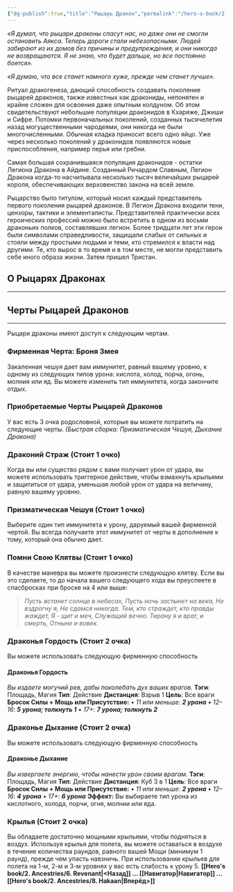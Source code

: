 ```yaml
---
{"dg-publish":true,"title":"Рыцарь Дракон","permalink":"/hero-s-book/2-ancestries/7-dragon-knight/","dgPassFrontmatter":true}
---
```


*«Я думал, что рыцари драконы спасут нас, но даже они не смогли остановить Аякса. Теперь дороги стали небезопасными. Людей забирают из их домов без причины и предупреждения, и они никогда не возвращаются. Я не знаю, что будет дальше, но все постоянно боятся».*

*«Я думаю, что все станет намного хуже, прежде чем станет лучше».*

Ритуал дракогенеза, дающий способность создавать поколение рыцарей драконов, также известных как дракониды, непонятен и крайне сложен для освоения даже опытным колдуном. Об этом свидетельствуют небольшие популяции драконидов в Кхаряже, Джиши и Сифре. Потомки первоначальных поколений, созданных тысячелетия назад могущественными чародеями, они никогда не были многочисленными. Обычная кладка приносит всего одно яйцо. Уже через несколько поколений у драконидов появляются новые приспособления, например перья или гребни. 

Самая большая сохранившаяся популяция драконидов - остатки Легиона Дракона в Айдине. Созданный Ричардом Славным, Легион Дракона когда-то насчитывала несколько тысяч величайших рыцарей короля, обеспечивающих верховенство закона на всей земле.

Рыцарство было титулом, который носил каждый представитель первого поколения рыцарей драконов. В Легион Дракона входили тени, цензоры, тактики и элементалисты. Представителей практически всех героических профессий можно было встретить в одном из восьми драконьих полков, составлявших легион. Более тридцати лет эти герои были символами справедливости, защищали слабых от сильных и стояли между простыми людьми и теми, кто стремился к власти над другими. Те, кто вырос в то время и в том месте, не могли представить себе иного образа жизни. 
Затем пришел Тристан.
## О Рыцарях Драконах
---


## Черты Рыцарей Драконов
---
Рыцари драконы имеют доступ к следующим чертам.
### Фирменная Черта: Броня Змея
Закаленная чешуя дает вам иммунитет, равный вашему уровню, к одному из следующих типов урона: кислота, холод, порча, огонь, молния или яд. Вы можете изменить тип иммунитета, когда закончите отдых.
### Приобретаемые Черты Рыцарей Драконов
У вас есть 3 очка родословной, которые вы можете потратить на следующие черты.
*(Быстрая сборка: Призматическая Чешуя, Дыхание Дракона)*
### **Драконий Страж (Стоит 1 очко)**
Когда вы или существо рядом с вами получает урон от удара, вы можете использовать триггерное действие, чтобы взмахнуть крыльями и защититься от удара, уменьшая любой урон от удара на величину, равную вашему уровню.
### **Призматическая Чешуя (Стоит 1 очко)**
Выберите один тип иммунитета к урону, даруемый вашей фирменной чертой. Вы всегда получаете этот иммунитет от черты в дополнение к тому, который она обычно дает.
### **Помни Свою Клятвы (Стоит 1 очко)**
В качестве маневра вы можете произнести следующую клятву. Если вы это сделаете, то до начала вашего следующего хода вы преуспеете в спасбросках при броске на 4 или выше:
> *Пусть встанет солнце в небесах,*
> *Пусть ночь застынет на века,*
> *Не вздрогну я,*
> *Не сдамся никогда.*
> *Тем, кто страждет,* 
> *кто правды жаждет,*
> *Я - щит и меч,*
> *Служащий вечно.*
> *Тирану я и враг, и смерть,*
> *Отныне и вовек.*
### **Драконья Гордость (Стоит 2 очка)**
Вы можете использовать следующую фирменную способность
#### Драконья Гордость
*Вы издаете могучий рев, дабы поколебать дух ваших врагов.*
**Тэги**: Площадь, Магия **Тип**: Действие
**Дистанция**: Взрыв 1 **Цель**: Все враги
**Бросок Силы + Мощь или Присутствие:**
• *11 или меньше*: ***2 урона***
• *12–16*: ***5 урона; толкнуть 1***
• *17+*: ***7 урона; толкнуть 2***
### **Драконье Дыхание (Стоит 2 очка)**
Вы можете использовать следующую фирменную способность
#### Драконье Дыхание
*Вы извергаете энергию, чтобы нанести урон своим врагам.*
**Тэги**: Площадь, Магия **Тип**: Действие
**Дистанция**: Куб 3 в 1 **Цель**: Все враги
**Бросок Силы + Мощь или Присутствие:**
• *11 или меньше*: ***2 урона***
• *12–16*: ***4 урона***
• *17+*: ***6 урона***
**Эффект:** Вы выбираете тип урона из кислотного, холода, порчи, огня, молнии или яда.
### **Крылья (Стоит 2 очка)**
Вы обладаете достаточно мощными крыльями, чтобы подняться в воздух. Используя крылья для полета, вы можете оставаться в воздухе в течение количества раундов, равного вашей Мощи (минимум 1 раунд), прежде чем упасть навзничь. При использовании крыльев для полета на 1-м, 2-м и 3-м уровнях у вас есть слабость к урону 5.
**[[Hero's book/2. Ancestries/6. Revenant\|<Назад]] ... [[Навигатор\|Навигатор]] ... [[Hero's book/2. Ancestries/8. Hakaan\|Вперёд>]]**